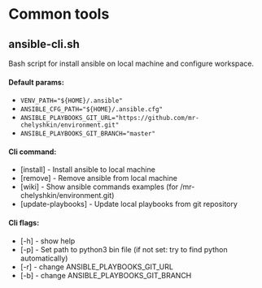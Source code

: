# Common tools

## ansible-cli.sh
Bash script for install ansible on local machine and configure workspace.  

#### Default params:
- ```VENV_PATH="${HOME}/.ansible"```
- ```ANSIBLE_CFG_PATH="${HOME}/.ansible.cfg"```
- ```ANSIBLE_PLAYBOOKS_GIT_URL="https://github.com/mr-chelyshkin/environment.git"```
- ```ANSIBLE_PLAYBOOKS_GIT_BRANCH="master"```

#### Cli command:
- [install]          - Install ansible to local machine
- [remove]           - Remove ansible from local machine
- [wiki]             - Show ansible commands examples (for /mr-chelyshkin/environment.git)
- [update-playbooks] - Update local playbooks from git repository

#### Cli flags:
- [-h] - show help
- [-p] - Set path to python3 bin file (if not set: try to find python automatically)
- [-r] - change ANSIBLE_PLAYBOOKS_GIT_URL
- [-b] - change ANSIBLE_PLAYBOOKS_GIT_BRANCH


